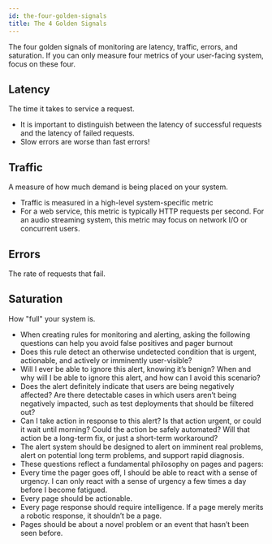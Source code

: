 ```yaml
---
id: the-four-golden-signals
title: The 4 Golden Signals
---
```


The four golden signals of monitoring are latency, traffic, errors, and saturation. If you can only measure four metrics of your user-facing system, focus on these four.

## Latency

The time it takes to service a request.  

* It is important to distinguish between the latency of successful requests and the latency of failed requests.
* Slow errors are worse than fast errors!

## Traffic

A measure of how much demand is being placed on your system.  

* Traffic is measured in a high-level system-specific metric
* For a web service, this metric is typically HTTP requests per second. For an audio streaming system, this metric may focus on network I/O or concurrent users.

## Errors

The rate of requests that fail.  

## Saturation

How "full" your system is.  

* When creating rules for monitoring and alerting, asking the following questions can help you avoid false positives and pager burnout
* Does this rule detect an otherwise undetected condition that is urgent, actionable, and actively or imminently user-visible?
* Will I ever be able to ignore this alert, knowing it’s benign? When and why will I be able to ignore this alert, and how can I avoid this scenario?
* Does the alert definitely indicate that users are being negatively affected? Are there detectable cases in which users aren’t being negatively impacted, such as test deployments that should be filtered out?
* Can I take action in response to this alert? Is that action urgent, or could it wait until morning? Could the action be safely automated? Will that action be a long-term fix, or just a short-term workaround?
* The alert system should be designed to alert on imminent real problems, alert on potential long term problems, and support rapid diagnosis.
* These questions reflect a fundamental philosophy on pages and pagers:
* Every time the pager goes off, I should be able to react with a sense of urgency. I can only react with a sense of urgency a few times a day before I become fatigued.
* Every page should be actionable.
* Every page response should require intelligence. If a page merely merits a robotic response, it shouldn’t be a page.
* Pages should be about a novel problem or an event that hasn’t been seen before.